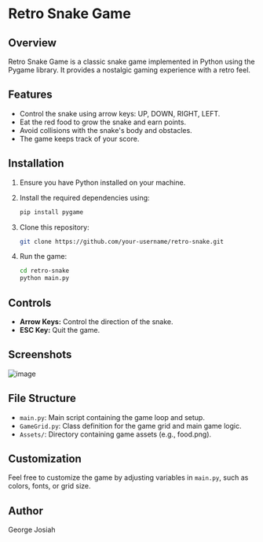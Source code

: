 
# Retro Snake Game

## Overview

Retro Snake Game is a classic snake game implemented in Python using the Pygame library. It provides a nostalgic gaming experience with a retro feel.

## Features

- Control the snake using arrow keys: UP, DOWN, RIGHT, LEFT.
- Eat the red food to grow the snake and earn points.
- Avoid collisions with the snake's body and obstacles.
- The game keeps track of your score.

## Installation

1. Ensure you have Python installed on your machine.
2. Install the required dependencies using:

   ```bash
   pip install pygame
   ```

3. Clone this repository:

   ```bash
   git clone https://github.com/your-username/retro-snake.git
   ```

4. Run the game:

   ```bash
   cd retro-snake
   python main.py
   ```

## Controls

- **Arrow Keys:** Control the direction of the snake.
- **ESC Key:** Quit the game.

## Screenshots

![image](https://github.com/GMwanda/SnakeGame/assets/98454661/235b5394-b345-4794-988d-ba760e64a64a)


## File Structure

- `main.py`: Main script containing the game loop and setup.
- `GameGrid.py`: Class definition for the game grid and main game logic.
- `Assets/`: Directory containing game assets (e.g., food.png).

## Customization

Feel free to customize the game by adjusting variables in `main.py`, such as colors, fonts, or grid size.

## Author

George Josiah
